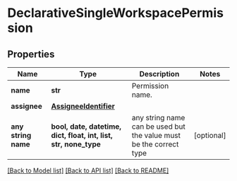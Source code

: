 # DeclarativeSingleWorkspacePermission


## Properties
Name | Type | Description | Notes
------------ | ------------- | ------------- | -------------
**name** | **str** | Permission name. | 
**assignee** | [**AssigneeIdentifier**](AssigneeIdentifier.md) |  | 
**any string name** | **bool, date, datetime, dict, float, int, list, str, none_type** | any string name can be used but the value must be the correct type | [optional]

[[Back to Model list]](../README.md#documentation-for-models) [[Back to API list]](../README.md#documentation-for-api-endpoints) [[Back to README]](../README.md)


